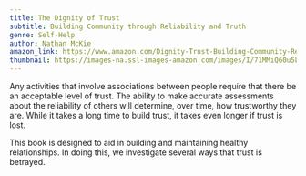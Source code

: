 ```yaml
---
title: The Dignity of Trust
subtitle: Building Community through Reliability and Truth
genre: Self-Help
author: Nathan McKie
amazon_link: https://www.amazon.com/Dignity-Trust-Building-Community-Reliability/dp/1648955355/ref=tmm_pap_swatch_0?_encoding=UTF8&qid=1642687699&sr=8-1
thumbnail: https://images-na.ssl-images-amazon.com/images/I/71MMiQ60u5L.jpg
---
```

Any activities that involve associations between people require that there be an acceptable level of trust. The ability to make accurate assessments about the reliability of others will determine, over time, how trustworthy they are. While it takes a long time to build trust, it takes even longer if trust is lost.

This book is designed to aid in building and maintaining healthy relationships. In doing this, we investigate several ways that trust is betrayed.
